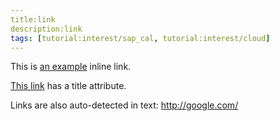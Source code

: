 ```yaml
---
title:link
description:link
tags: [tutorial:interest/sap_cal, tutorial:interest/cloud]
---
```


This is [an example](http://www.google.com/) inline link.

[This link](http://google.com/ "Title") has a title attribute.

Links are also auto-detected in text: http://google.com/

